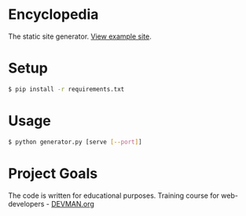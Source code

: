 # Encyclopedia

The static site generator. [View example site](https://b00bl1k.ru/19_site_generator/).

# Setup

```bash
$ pip install -r requirements.txt
```

# Usage

```bash
$ python generator.py [serve [--port]]
```

# Project Goals

The code is written for educational purposes. Training course for web-developers - [DEVMAN.org](https://devman.org)
